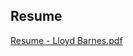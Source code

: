 ## Resume 
[Resume - Lloyd Barnes.pdf](https://github.com/lbarnes86/Resume/blob/main/L%20Barnes_Resume%20.pdf)